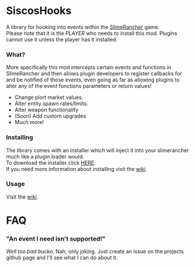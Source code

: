 # SiscosHooks
A library for hooking into events within the <a href="http://store.steampowered.com/app/433340/">SlimeRancher</a> game.  
Please note that it is the _PLAYER_ who needs to install this mod. Plugins cannot use it unless the player has it installed.  

### What?
More specifically this mod intercepts certain events and functions in SlimeRancher and then allows plugin developers to register callbacks for and be notified of those events, even going as far as allowing plugins to alter any of the event functions parameters or return values!  
<ul>
<li>Change plort market values.</li>
<li>Alter entity spawn rates/limits.</li>
<li>Alter weapon functionality</li>
<li>(Soon) Add custom upgrades</li>
<li>Much more!</li>
</ul>


### Installing
The library comes with an installer which will inject it into your slimerancher much like a plugin loader would.  
To download the installer click <a href="https://github.com/dsisco11/SiscosHooks/raw/master/Installer.zip">HERE</a>.  
If you need more information about installing visit the <a href="wiki">wiki</a>.

### Usage
Visit the <a href="https://github.com/dsisco11/SiscosHooks/wiki">wiki</a>.


# FAQ
### "An event I need isn't supported!"
_Well too bad bucko._
Nah, only joking. Just create an issue on the projects github page and I'll see what I can do about it.



